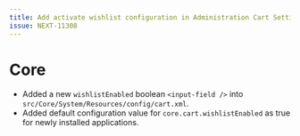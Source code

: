 ```yaml
---
title: Add activate wishlist configuration in Administration Cart Setting
issue: NEXT-11308
---
```

# Core
*  Added a new `wishlistEnabled` boolean `<input-field />` into `src/Core/System/Resources/config/cart.xml`.
*  Added default configuration value for `core.cart.wishlistEnabled` as true for newly installed applications.
